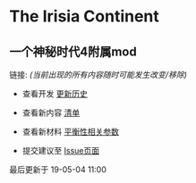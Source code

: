 # The Irisia Continent

## 一个神秘时代4附属mod

链接:
_(当前出现的所有内容随时可能发生改变/移除)_

* 查看开发 [更新历史](https://github.com/351768593/MinecraftTheIrisiaContinent/blob/master/版本历史%20changelog.txt)

* 查看新内容 [清单](https://github.com/351768593/MinecraftTheIrisiaContinent/blob/master/清单%20list.md)

* 查看新材料 [平衡性相关参数](https://github.com/351768593/MinecraftTheIrisiaContinent/blob/master/平衡性参数.md)

* 提交建议至 [Issue页面](https://github.com/351768593/MinecraftTheIrisiaContinent/issues)

最后更新于 19-05-04 11:00